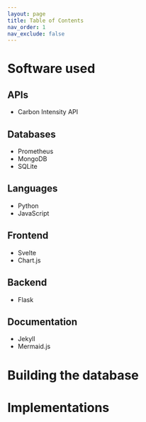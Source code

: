 ```yaml
---
layout: page
title: Table of Contents  
nav_order: 1
nav_exclude: false     
---
```




# Software used
## APIs
* Carbon Intensity API
## Databases
* Prometheus
* MongoDB
* SQLite
## Languages
* Python
* JavaScript
## Frontend
* Svelte
* Chart.js
## Backend
* Flask
## Documentation
* Jekyll
* Mermaid.js

# Building the database

# Implementations




